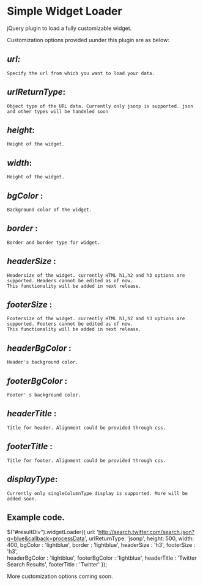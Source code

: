 Simple Widget Loader
======

jQuery plugin to load a fully customizable widget.

Customization options provided uunder this plugin are as below:

*url:* 
--------------
	Specify the url from which you want to load your data.

*urlReturnType*: 
--------------
	Object type of the URL data. Currently only jsonp is supported. json and other types will be handeled soon
	
*height*: 
--------------
	Height of the widget.
	
*width*: 
--------------
	Height of the widget.
	
*bgColor* : 
--------------
	Background color of the widget.
	
*border* : 
--------------
	Border and border type for widget.
	
*headerSize* :
-------------- 
	Headersize of the widget. currently HTML h1,h2 and h3 options are supported. Headers cannot be edited as of now.
	This functionality will be added in next release.
	
*footerSize* :
-------------- 
	Footersize of the widget. currently HTML h1,h2 and h3 options are supported. Footers cannot be edited as of now.
	This functionality will be added in next release.
	
*headerBgColor* : 
--------------
	Header's background color.
	
*footerBgColor* : 
--------------
	Footer' s background color.
	
*headerTitle* : 
--------------
	Title for header. Alignment could be provided through css.
	
*footerTitle* : 
--------------
	Title for footer. Alignment could be provided through css.
	
*displayType*: 
--------------
	Currently only singleColumnType display is supported. More will be added soon.
	
	
Example code.
--------------
$("#resultDiv").widgetLoader({
				url: 'http://search.twitter.com/search.json?q=blue&callback=processData',
				urlReturnType: 'jsonp', 
				height: 500,
				width: 400,
				bgColor : 'lightblue',
				border : 'lightblue',
				headerSize : 'h3',
				footerSize : 'h3',		
				headerBgColor : 'lightblue',
				footerBgColor : 'lightblue',
				headerTitle : 'Twitter Search Results',
				footerTitle : 'Twitter'
		});
		
		

More customization options coming soon.
